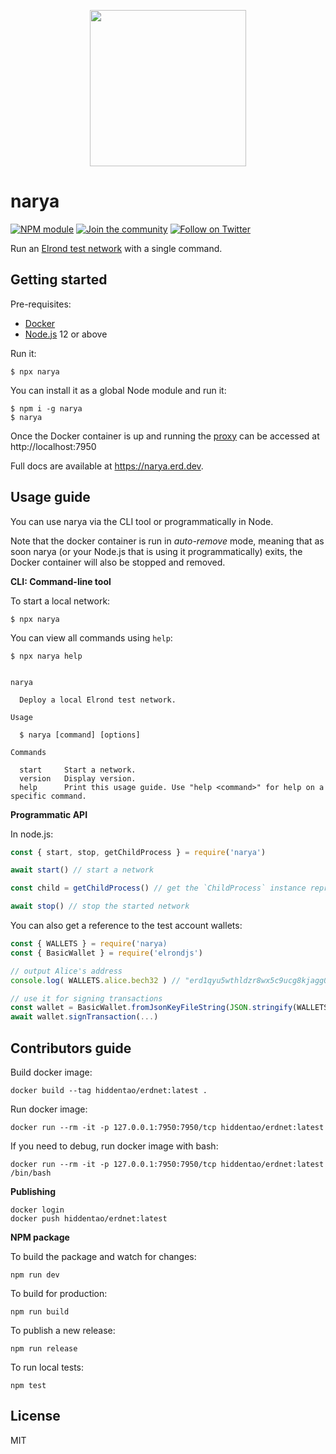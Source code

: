 <p align="center">
  <img width="250" height="250" src="https://raw.githubusercontent.com/erdDEVcode/narya/master/assets/logo.png">
</p>

# narya

[![NPM module](https://badge.fury.io/js/narya.svg)](https://badge.fury.io/js/narya)
[![Join the community](https://img.shields.io/badge/Chat%20on-Telegram-brightgreen.svg?color=0088cc)](https://t.me/erdDEV)
[![Follow on Twitter](https://img.shields.io/twitter/url/http/shields.io.svg?style=social&label=Follow&maxAge=2592000)](https://twitter.com/erd_dev)

Run an [Elrond test network](https://docs.elrond.com/developers/setup-a-local-testnet) with a single command.

## Getting started

Pre-requisites:

* [Docker](https://www.docker.com/)
* [Node.js](https://nodejs.org) 12 or above

Run it:

```
$ npx narya
```

You can install it as a global Node module and run it:

```
$ npm i -g narya
$ narya
```

Once the Docker container is up and running the [proxy](https://github.com/ElrondNetwork/elrond-proxy-go) can be accessed at http://localhost:7950

Full docs are available at https://narya.erd.dev.

## Usage guide

You can use narya via the CLI tool or programmatically in Node. 

Note that the docker container is run in _auto-remove_ mode, meaning that as soon narya (or your Node.js that is using it programmatically) exits, the Docker container will also be stopped and removed.

**CLI: Command-line tool**

To start a local network:

```
$ npx narya
```

You can view all commands using `help`:

```
$ npx narya help


narya

  Deploy a local Elrond test network. 

Usage

  $ narya [command] [options] 

Commands

  start     Start a network.                                                             
  version   Display version.                                                             
  help      Print this usage guide. Use "help <command>" for help on a specific command. 
```

**Programmatic API**

In node.js:

```js
const { start, stop, getChildProcess } = require('narya')

await start() // start a network

const child = getChildProcess() // get the `ChildProcess` instance representing the docker container

await stop() // stop the started network
```

You can also get a reference to the test account wallets:

```js
const { WALLETS } = require('narya)
const { BasicWallet } = require('elrondjs')

// output Alice's address
console.log( WALLETS.alice.bech32 ) // "erd1qyu5wthldzr8wx5c9ucg8kjagg0jfs53s8nr3zpz3hypefsdd8ssycr6th"

// use it for signing transactions
const wallet = BasicWallet.fromJsonKeyFileString(JSON.stringify(WALLETS.alice), 'password')
await wallet.signTransaction(...)
```

## Contributors guide

Build docker image:

```
docker build --tag hiddentao/erdnet:latest .
```

Run docker image:

```
docker run --rm -it -p 127.0.0.1:7950:7950/tcp hiddentao/erdnet:latest
```

If you need to debug, run docker image with bash:

```
docker run --rm -it -p 127.0.0.1:7950:7950/tcp hiddentao/erdnet:latest /bin/bash
```

**Publishing**

```
docker login
docker push hiddentao/erdnet:latest
```

**NPM package**

To build the package and watch for changes:

```
npm run dev
```

To build for production:

```
npm run build
```

To publish a new release:

```
npm run release
```

To run local tests:

```shell
npm test
```

## License

MIT
